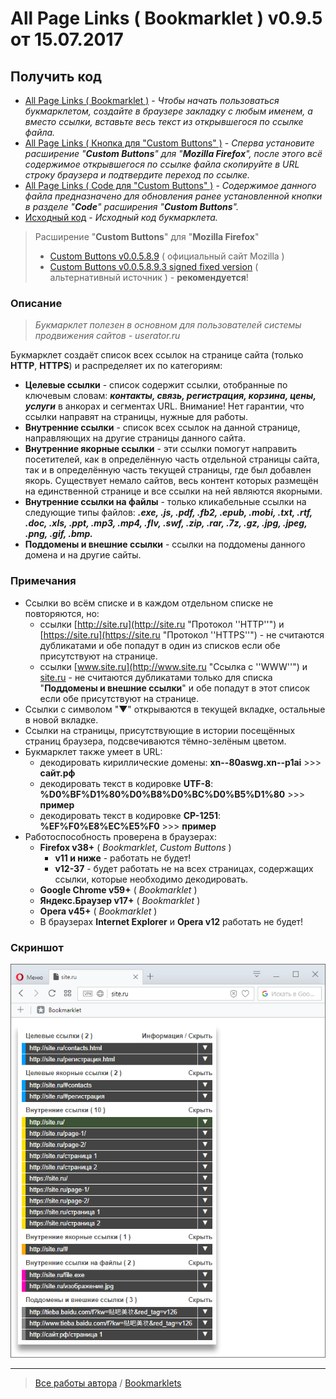 # All Page Links ( Bookmarklet ) v0.9.5 от 15.07.2017

## Получить код
* [All Page Links ( Bookmarklet )](https://github.com/Eric-Draven/bookmarklets/raw/master/all-page-links/scripts/all-page-links-bookmarklet.txt) - _Чтобы начать пользоваться букмарклетом, создайте в браузере закладку с любым именем, а вместо ссылки, вставьте весь текст из открывшегося по ссылке файла._
* [All Page Links ( Кнопка для "Custom Buttons" )](https://github.com/Eric-Draven/bookmarklets/raw/master/all-page-links/scripts/all-page-links-custombutton.txt) - _Сперва установите расширение "**Custom Buttons**" для "**Mozilla Firefox**", после этого всё содержимое открывшегося по ссылке файла скопируйте в URL строку браузера и подтвердите переход по ссылке._
* [All Page Links ( Code для "Custom Buttons" )](https://github.com/Eric-Draven/bookmarklets/raw/master/all-page-links/scripts/all-page-links-custombutton-code.txt) - _Содержимое данного файла предназначено для обновления ранее установленной кнопки в разделе "**Code**" расширения "**Custom Buttons**"._
* [Исходный код](https://github.com/Eric-Draven/bookmarklets/blob/master/all-page-links/scripts/all-page-links-source-code.js) - _Исходный код букмарклета._

> Расширение "**Custom Buttons**" для "**Mozilla Firefox**"
> * [Custom Buttons v0.0.5.8.9](https://addons.mozilla.org/ru/firefox/addon/custom-buttons/) ( официальный сайт Mozilla )
> * [Custom Buttons v0.0.5.8.9.3 signed fixed version](http://custombuttons.sourceforge.net/forum/viewtopic.php?f=5&t=3743) ( альтернативный источник ) - **рекомендуется**!

### Описание
> _Букмарклет полезен в основном для пользователей системы продвижения сайтов - userator.ru_

Букмарклет создаёт список всех ссылок на странице сайта (только **HTTP**, **HTTPS**) и распределяет их по категориям:
* **Целевые ссылки** - список содержит ссылки, отобранные по ключевым словам: ***контакты, связь, регистрация, корзина, цены, услуги*** в анкорах и сегментах URL. Внимание! Нет гарантии, что ссылки направят на страницы, нужные для работы.
* **Внутренние ссылки** - список всех ссылок на данной странице, направляющих на другие страницы данного сайта.
* **Внутренние якорные ссылки** - эти ссылки помогут направить посетителей, как в определённую часть отдельной страницы сайта, так и в определённую часть текущей страницы, где был добавлен якорь. Существует немало сайтов, весь контент которых размещён на единственной странице и все ссылки на ней являются якорными.
* **Внутренние ссылки на файлы** - только кликабельные ссылки на следующие типы файлов: ***.exe, .js, .pdf, .fb2, .epub, .mobi, .txt, .rtf, .doc, .xls, .ppt, .mp3, .mp4, .flv, .swf, .zip, .rar, .7z, .gz, .jpg, .jpeg, .png, .gif, .bmp.***
* **Поддомены и внешние ссылки** - ссылки на поддомены данного домена и на другие сайты.

### Примечания
* Ссылки во всём списке и в каждом отдельном списке не повторяются, но:
  * ссылки [http://site.ru](http://site.ru "Протокол ''HTTP''") и [https://site.ru](https://site.ru "Протокол ''HTTPS''") - не считаются дубликатами и обе попадут в один из списков если обе присутствуют на странице.
  * ссылки [www.site.ru](http://www.site.ru "Ссылка с ''WWW''") и [site.ru](http://site.ru "Ссылка без ''WWW''") - не считаются дубликатами только для списка "**Поддомены и внешние ссылки**" и обе попадут в этот список если обе присутствуют на странице.
* Ссылки с символом "▼" открываются в текущей вкладке, остальные в новой вкладке.
* Ссылки на страницы, присутствующие в истории посещённых страниц браузера, подсвечиваются тёмно-зелёным цветом.
* Букмарклет также умеет в URL:
  * декодировать кириллические домены: **xn--80aswg.xn--p1ai** >>> **сайт.рф**
  * декодировать текст в кодировке **UTF-8**: **%D0%BF%D1%80%D0%B8%D0%BC%D0%B5%D1%80** >>> **пример**
  * декодировать текст в кодировке **CP-1251**: **%EF%F0%E8%EC%E5%F0** >>> **пример**
* Работоспособность проверена в браузерах:
  * **Firefox v38+** ( _Bookmarklet_, _Custom Buttons_ )
    * **v11 и ниже** - работать не будет!
    * **v12-37** - будет работать не на всех страницах, содержащих ссылки, которые необходимо декодировать.
  * **Google Chrome v59+** ( _Bookmarklet_ )
  * **Яндекс.Браузер v17+** ( _Bookmarklet_ )
  * **Opera v45+** ( _Bookmarklet_ )
  * В браузерах **Internet Explorer** и **Opera v12** работать не будет!

### Скриншот
![Скриншот](https://github.com/Eric-Draven/bookmarklets/raw/master/all-page-links/images/example.png)

---
> [Все работы автора](https://github.com/Eric-Draven?tab=repositories) / [Bookmarklets](https://github.com/Eric-Draven/bookmarklets)
